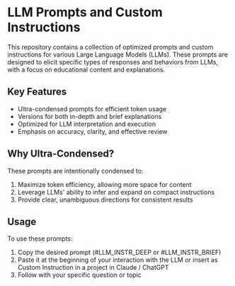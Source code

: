 # LLM Prompts and Custom Instructions

This repository contains a collection of optimized prompts and custom instructions for various Large Language Models (LLMs). These prompts are designed to elicit specific types of responses and behaviors from LLMs, with a focus on educational content and explanations.

## Key Features

- Ultra-condensed prompts for efficient token usage
- Versions for both in-depth and brief explanations
- Optimized for LLM interpretation and execution
- Emphasis on accuracy, clarity, and effective review

## Why Ultra-Condensed?

These prompts are intentionally condensed to:

1. Maximize token efficiency, allowing more space for content
2. Leverage LLMs' ability to infer and expand on compact instructions
3. Provide clear, unambiguous directions for consistent results

## Usage

To use these prompts:

1. Copy the desired prompt (#LLM_INSTR_DEEP or #LLM_INSTR_BRIEF)
2. Paste it at the beginning of your interaction with the LLM or insert as Custom Instruction in a project in Claude / ChatGPT
3. Follow with your specific question or topic

